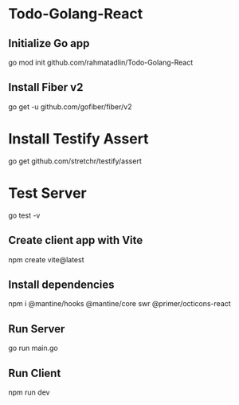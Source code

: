 # Todo-Golang-React

## Initialize Go app
go mod init github.com/rahmatadlin/Todo-Golang-React

## Install Fiber v2
go get -u github.com/gofiber/fiber/v2

# Install Testify Assert
go get github.com/stretchr/testify/assert

# Test Server
go test -v

## Create client app with Vite
npm create vite@latest

## Install dependencies
npm i @mantine/hooks @mantine/core swr @primer/octicons-react

## Run Server
go run main.go

## Run Client
npm run dev